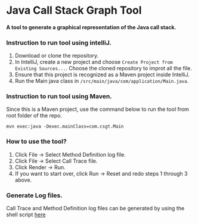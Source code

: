 # Java Call Stack Graph Tool
#### A tool to generate a graphical representation of the Java call stack.

### Instruction to run tool using intelliJ.
1. Download or clone the repository.
2. In IntelliJ, create a new project and choose `Create Project from Existing Sources...`. Choose the cloned repository to improt all the file.
3. Ensure that this project is recognized as a Maven project inside IntelliJ.
6. Run the Main java class in `/src/main/java/com/application/Main.java`.

### Instruction to run tool using Maven.
Since this is a Maven project, use the command below to run the tool from root folder of the repo.

`mvn exec:java -Dexec.mainClass=com.csgt.Main`


### How to use the tool?
1. Click File -> Select Method Definition log file.
2. Click File -> Select Call Trace file.
3. Click Render -> Run.
4. If you want to start over, click Run -> Reset and redo steps 1 through 3 above.

### Generate Log files.
Call Trace and Method Definition log files can be generated by using the shell script [here](https://github.com/omersalar/LogWeaver)
